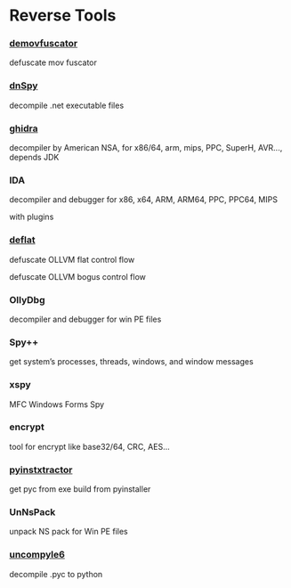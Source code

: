 # Reverse Tools

### [demovfuscator](https://github.com/kirschju/demovfuscator)

defuscate mov fuscator

### [dnSpy](https://github.com/dnSpy/dnSpy)

decompile .net executable files

### [ghidra](https://github.com/NationalSecurityAgency/ghidra)

decompiler by American NSA, for x86/64, arm, mips, PPC, SuperH, AVR..., depends JDK

### IDA

decompiler and debugger for x86, x64, ARM, ARM64, PPC, PPC64, MIPS

with plugins

### [deflat](https://github.com/cq674350529/deflat)

defuscate OLLVM flat control flow

defuscate OLLVM bogus control flow

### OllyDbg

decompiler and debugger for win PE files

### Spy++

get system’s processes, threads, windows, and window messages

### xspy

MFC Windows Forms Spy

### encrypt

tool for encrypt like base32/64, CRC, AES...

### [pyinstxtractor](https://github.com/extremecoders-re/pyinstxtractor)

get pyc from exe build from pyinstaller

### UnNsPack

unpack NS pack for Win PE files

### [uncompyle6](https://github.com/rocky/python-uncompyle6/)

decompile .pyc to python